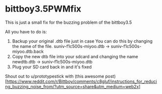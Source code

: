 # bittboy3.5PWMfix
This is just a small fix for the buzzing problem of the bittboy3.5


All you have to do is:
1. Backup your original .dtb file just in case
    You can do this by changing the name of the file.
    suniv-f1c500s-miyoo.dtb -> suniv-f1c500s-miyoo.dtb.back
2. Copy the new dtb file into your sdcard and changing the name
    newdtb.dtb -> suniv-f1c500s-miyoo.dtb
3. Plug your SD card back in and it's fixed
    
Shout out to u/prototypestick with (this awesome post)[https://www.reddit.com/r/Bittboy/comments/c8gluf/instructions_for_reducing_buzzing_noise_from/?utm_source=share&utm_medium=web2x]
